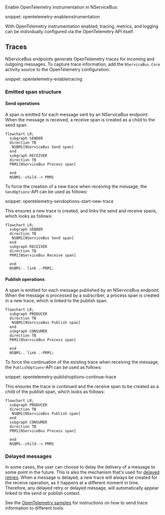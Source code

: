 
Enable OpenTelemetry instrumentation in NServiceBus:

snippet: opentelemetry-enableinstrumentation

With OpenTelemetry instrumentation enabled, tracing, metrics, and logging can be individually configured via the OpenTelemetry API itself.

## Traces

NServiceBus endpoints generate OpenTelemetry traces for incoming and outgoing messages. To capture trace information, add the `NServiceBus.Core` activity source to the OpenTelemetry configuration:

snippet: opentelemetry-enabletracing

### Emitted span structure

#### Send operations

A span is emitted for each message sent by an NServiceBus endpoint. When the message is received, a receive span is created as a child to the send span.

```mermaid
flowchart LR;
  subgraph SENDER
  direction TB
   NSBM1[NServiceBus Send span]
  end
  subgraph RECEIVER
  direction TB
  PRM1[NServiceBus Process span]

  end
  NSBM1--child--> PRM1
```

To force the creation of a new trace when receiving the message, the `SendOptions`-API can be used as follows:

snippet: opentelemetry-sendoptions-start-new-trace

This ensures a new trace is created, and links the send and receive spans, which looks as follows:

```mermaid
flowchart LR;
  subgraph SENDER
  direction TB
   NSBM1[NServiceBus Send span]
  end
  subgraph RECEIVER
  direction TB
  PRM1[NServiceBus Receive span]

  end
  NSBM1-. link .-PRM1;
```

#### Publish operations

A span is emitted for each message published by an NServiceBus endpoint. When the message is processed by a subscriber, a process span is created in a new trace, which is linked to the publish span.


```mermaid
flowchart LR;
  subgraph PRODUCER
  direction TB
   NSBM1[NServiceBus Publish span]
  end
  subgraph CONSUMER
  direction TB
  PRM1[NServiceBus Process span]

  end
  NSBM1-. link .-PRM1;
```

To force the continuation of the existing trace when receiving the message, the `PublishOptions`-API can be used as follows:

snippet: opentelemetry-publishoptions-continue-trace

This ensures the trace is continued and the receive span to be created as a child of the publish span, which looks as follows:

```mermaid
flowchart LR;
  subgraph PRODUCER
  direction TB
   NSBM1[NServiceBus Publish span]
  end
  subgraph CONSUMER
  direction TB
  PRM1[NServiceBus Process span]

  end
  NSBM1--child--> PRM1
```

### Delayed messages

In some cases, the user can choose to delay the delivery of a message to some point in the future. This is also the mechanism that's used for [delayed retries](/nservicebus/recoverability/#delayed-retries).
When a message is delayed, a new trace will always be created for the receive operation, as it happens at a different moment in time. Therefore, any delayed retry or delayed message, will automatically appear linked to the send or publish context.

See the [OpenTelemetry samples](/samples/open-telemetry/) for instructions on how to send trace information to different tools.
